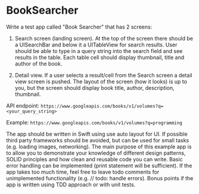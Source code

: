 # BookSearcher

Write a test app called "Book Searcher" that has 2 screens: 

1) Search screen (landing screen). At the top of the screen there should be a UISearchBar and below it a UITableView for search results. User should be able to type in a query string into the search field and see results in the table. Each table cell should display thumbnail, title and author of the book.

2) Detail view.  If a user selects a result/cell from the  Search screen a detail view screen is pushed. The layout of the screen (how it looks) is up to you, but the screen should display book title, author, description, thumbnail.

API endpoint:  `https://www.googleapis.com/books/v1/volumes?q=<your_query_string>`

Example: `https://www.googleapis.com/books/v1/volumes?q=programming`

The app should be written in Swift using use auto layout for UI. If possible third party frameworks should be avoided, but can be used for small tasks (e.g. loading images, networking).
The main purpose of this example app is to allow you to demonstrate your knowledge of different design patterns, SOLID principles and how clean and reusable code you can write. Basic error handling can be implemented (print statement will be sufficient). If the app takes too much time, feel free to leave todo comments for unimplemented functionality (e.g. // todo: handle errors). Bonus points if the app is written using TDD approach or with unit tests. 